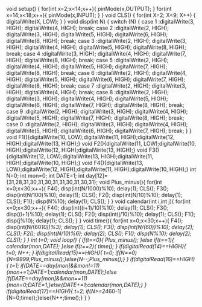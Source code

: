 void setup()
{
  for(int x=2;x<14;x++){
   pinMode(x,OUTPUT);
  }
  for(int x=14;x<18;x++){
   pinMode(x,INPUT);
  }
}
void CLS() {  for(int X=2; X<9; X++) {  digitalWrite(X, LOW); } }
void disp(int N) {
   switch (N) {
      case 1 :digitalWrite(3, HIGH); digitalWrite(4, HIGH); break;
      case 2 :digitalWrite(2, HIGH); digitalWrite(3, HIGH); digitalWrite(5, HIGH); digitalWrite(6, HIGH); digitalWrite(8, HIGH); break;
      case 3 :digitalWrite(2, HIGH); digitalWrite(3, HIGH); digitalWrite(4, HIGH); digitalWrite(5, HIGH); digitalWrite(8, HIGH); break;
      case 4 :digitalWrite(3, HIGH); digitalWrite(4, HIGH); digitalWrite(7, HIGH); digitalWrite(8, HIGH); break;
      case 5 :digitalWrite(2, HIGH); digitalWrite(4, HIGH); digitalWrite(5, HIGH); digitalWrite(7, HIGH); digitalWrite(8, HIGH); break;
      case 6 :digitalWrite(2, HIGH); digitalWrite(4, HIGH); digitalWrite(5, HIGH); digitalWrite(6, HIGH); digitalWrite(7, HIGH); digitalWrite(8, HIGH); break;
      case 7 :digitalWrite(2, HIGH); digitalWrite(3, HIGH); digitalWrite(4, HIGH); break;
      case 8 :digitalWrite(2, HIGH); digitalWrite(3, HIGH); digitalWrite(4, HIGH); digitalWrite(5, HIGH); digitalWrite(6, HIGH); digitalWrite(7, HIGH); digitalWrite(8, HIGH); break;
      case 9 :digitalWrite(2, HIGH); digitalWrite(3, HIGH); digitalWrite(4, HIGH); digitalWrite(5, HIGH); digitalWrite(7, HIGH); digitalWrite(8, HIGH); break;
      case 0 :digitalWrite(2, HIGH); digitalWrite(3, HIGH); digitalWrite(4, HIGH); digitalWrite(5, HIGH); digitalWrite(6, HIGH); digitalWrite(7, HIGH); break;
   } 
}
void F1(){digitalWrite(10, LOW);digitalWrite(11, HIGH);digitalWrite(12, HIGH);digitalWrite(13, HIGH);}
void F2(){digitalWrite(11, LOW);digitalWrite(10, HIGH);digitalWrite(12, HIGH);digitalWrite(13, HIGH);}
void F3(){digitalWrite(12, LOW);digitalWrite(13, HIGH);digitalWrite(11, HIGH);digitalWrite(10, HIGH);}
void F4(){digitalWrite(13, LOW);digitalWrite(12, HIGH);digitalWrite(11, HIGH);digitalWrite(10, HIGH);}
int N=0;
int mon=0;
int DATE=1;
int day[12]={31,28,31,30,31,30,31,31,30,31,30,31};
void Plus_minus(){
  for(int x=0;x<30;x++){
    F4();
  	disp(int(N/1000)%10);
  	delay(1);
  	CLS();
    F3();
  	disp(int(N/100)%10);
  	delay(1);
  	CLS();
	F2();
  	disp(int(N/10)%10);
  	delay(1);
  	CLS();
  	F1();
  	disp(N%10);
  	delay(1);
  	CLS();
  } 
}
void calendar(int i,int j){
      for(int x=0;x<30;x++){
    	F4();
  		disp(int((i+1)/10)%10);
  		delay(1);
  		CLS();
    	F3();
  		disp((i+1)%10);
  		delay(1);
  		CLS();
		F2();
  		disp(int(j/10)%10);
  		delay(1);
  		CLS();
  		F1();
  		disp(j%10);
  		delay(1);
  		CLS();
    }
}
void time(){
    for(int x=0;x<30;x++){
    F4();
  	disp(int(N/(60*10))%3);
  	delay(1);
  	CLS();
    F3();
  	disp(int(N/(60))%10);
  	delay(2);
  	CLS();
	F2();
  	disp(int(N/10)%6);
  	delay(2);
  	CLS();
  	F1();
  	disp(N%10);
  	delay(2);
  	CLS();
  }
}
int t=0;
void loop()
{ 
  if(t==0){
    Plus_minus();
  }else if(t==1){
   calendar(mon,DATE); 
  }else if(t==2){
   time(); 
  }
  if(digitalRead(14)==HIGH){
   t=0;
   N++;
  }
  if(digitalRead(15)==HIGH){
   t=0;
   if(N==0){N=9999;Plus_minus();}else{N--;Plus_minus();} 
  }
  if(digitalRead(16)==HIGH){
    t=1;
    if(DATE==day[mon]&&mon!=11){mon+=1;DATE=1;calendar(mon,DATE);}else if(DATE==day[mon]&&mon==11){mon=0;DATE=1;}else{DATE+=1;calendar(mon,DATE);}
  }
  if(digitalRead(17)==HIGH){
  	t=2;
  	if(N>=24*60-1){N=0;time();}else{N++;time();}
  }
}
